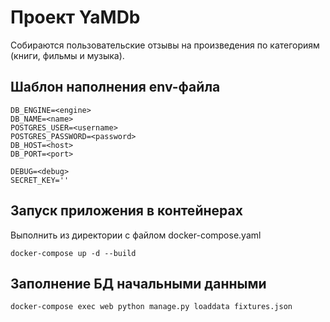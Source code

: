 # Проект YaMDb

Собираются пользовательские отзывы на произведения по категориям (книги, фильмы и музыка).

## Шаблон наполнения env-файла

    DB_ENGINE=<engine>
    DB_NAME=<name>
    POSTGRES_USER=<username>
    POSTGRES_PASSWORD=<password>
    DB_HOST=<host>
    DB_PORT=<port>

    DEBUG=<debug>
    SECRET_KEY=''

## Запуск приложения в контейнерах

Выполнить из директории с файлом docker-compose.yaml

```
docker-compose up -d --build
```

## Заполнение БД начальными данными

```
docker-compose exec web python manage.py loaddata fixtures.json
```
